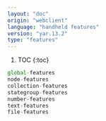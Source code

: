 ```yaml
---
layout: "doc"
origin: "webclient"
language: "handheld features"
version: "yar.13.2"
type: "features"
---
```


1. TOC
{:toc}

```js
global-features
node-features
collection-features
stategroup-features
number-features
text-features
file-features
```
